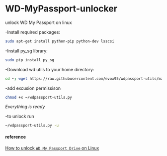 # WD-MyPassport-unlocker
unlock WD My Passport on linux 



-Install required packages:

```bash
sudo apt-get install python-pip python-dev lsscsi
```
 
-Install py_sg library:

```bash
sudo pip install py_sg
```

-Download wd utils to your home directory:

```bash
cd ~; wget https://raw.githubusercontent.com/evox95/wdpassport-utils/master/wdpassport-utils.py
```

-add excusion permissison

```bash
chmod +x ~/wdpassport-utils.py
```

*Everything is ready*

-to unlock run 

```bash
~/wdpassport-utils.py -u
```


#### reference
[How to unlock `WD My Passport Drive` on Linux](https://blog.bestcoding.net/en/unlock-wd-passport-drive-linux/)
